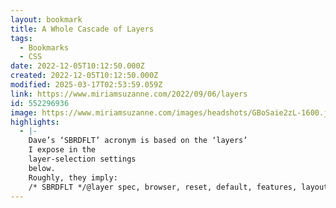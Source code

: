 ```yaml
---
layout: bookmark
title: A Whole Cascade of Layers
tags:
  - Bookmarks
  - CSS
date: 2022-12-05T10:12:50.000Z
created: 2022-12-05T10:12:50.000Z
modified: 2025-03-17T02:53:59.059Z
link: https://www.miriamsuzanne.com/2022/09/06/layers
id: 552296936
image: https://www.miriamsuzanne.com/images/headshots/GBoSaie2zL-1600.jpeg
highlights:
  - |-
    Dave’s ‘SBRDFLT’ acronym is based on the ‘layers’
    I expose in the
    layer-selection settings
    below.
    Roughly, they imply:
    /* SBRDFLT */@layer spec, browser, reset, default, features, layout, theme;
---
```

